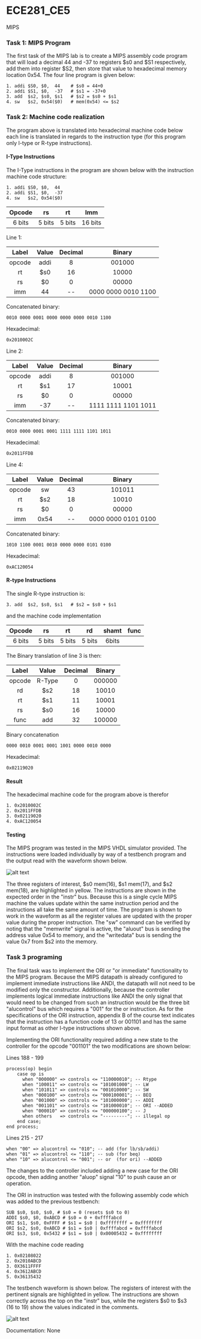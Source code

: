 ECE281_CE5
==========

MIPS 

### Task 1: MIPS Program

The first task of the MIPS lab is to create a MIPS assembly code program that will load a decimal 44 and -37 to registers $s0 and $S1 respectively, add them into register $S2, then store that value to hexadecimal memory location 0x54. The four line program is given below:

    1. addi $S0, $0,  44    # $s0 = 44+0
    2. addi $S1, $0,  -37   # $s1 = -37+0 
    3. add  $s2, $s0, $s1   # $s2 = $s0 + $s1 
    4. sw   $s2, 0x54($0)   # mem(0x54) <= $s2
    
### Task 2: Machine code realization

The program above is translated into hexadecimal machine code below each line is translated in regards to the instruction type (for this program only I-type or R-type instructions).

#### I-Type Instructions

The I-Type instructions in the program are shown below with the instruction machine code structure:

    1. addi $S0, $0,  44 
    2. addi $S1, $0,  -37
    4. sw   $s2, 0x54($0)
    
|Opcode|rs|rt|Imm|
|:-:|:-:|:-:|:-:|
|6 bits|5 bits|5 bits|16 bits|

Line 1:

|Label|Value|Decimal|Binary|
|:-:|:-:|:-:|:-:|
|opcode|addi|8|001000|
|rt|$s0|16|10000|
|rs|$0|0|00000|
|imm|44|--|0000 0000 0010 1100|

Concatenated binary:

    0010 0000 0001 0000 0000 0000 0010 1100

Hexadecimal:

    0x2010002C

Line 2:

|Label|Value|Decimal|Binary|
|:-:|:-:|:-:|:-:|
|opcode|addi|8|001000|
|rt|$s1|17|10001|
|rs|$0|0|00000|
|imm|-37|--|1111 1111 1101 1011|

Concatenated binary:

    0010 0000 0001 0001 1111 1111 1101 1011
    
Hexadecimal:

    0x2011FFDB
    
Line 4: 

|Label|Value|Decimal|Binary|
|:-:|:-:|:-:|:-:|
|opcode|sw|43|101011|
|rt|$s2|18|10010|
|rs|$0|0|00000|
|imm|0x54|--|0000 0000 0101 0100|

Concatenated binary:

    1010 1100 0001 0010 0000 0000 0101 0100
    
Hexadecimal:

    0xAC120054
    
#### R-type Instructions

The single R-type instruction is:

    3. add  $s2, $s0, $s1   # $s2 = $s0 + $s1 
    
and the machine code implementation

|Opcode|rs|rt|rd|shamt|func|
|:-:|:-:|:-:|:-:|:-:|:-:|
|6 bits|5 bits|5 bits|5 bits|6bits|

The Binary translation of line 3 is then:

|Label|Value|Decimal|Binary|
|:-:|:-:|:-:|:-:|
|opcode|R-Type|0|000000|
|rd|$s2|18|10010|
|rt|$s1|11|10001|
|rs|$s0|16|10000|
|func|add|32|100000|

Binary concatenation

    0000 0010 0001 0001 1001 0000 0010 0000
    
Hexadecimal:

    0x02119020
    
#### Result

The hexadecimal machine code for the program above is therefor

    1. 0x2010002C
    2. 0x2011FFDB
    3. 0x02119020
    4. 0xAC120054

#### Testing

The MIPS program was tested in the MIPS VHDL simulator provided. The instructions were loaded individually by way of a testbench program and the output read with the waveform shown below. 

![alt text](https://raw.githubusercontent.com/IanGoodbody/ECE281_CE5/master/waveform.jpg "Output waveform")

The three registers of interest, $s0 mem(16), $s1 mem(17), and $s2 mem(18), are highlighted in yellow. The instructions are shown in the expected order in the "instr" bus. Because this is a single cycle MIPS machine the values update within the same instruction period and the instructions all take the same amount of time. The program is shown to work in the waveform as all the register values are updated with the proper value during the proper instruction. The "sw" command can be verified by noting that the "memwrite" signal is active, the "aluout" bus is sending the address value 0x54 to memory, and the "writedata" bus is sending the value 0x7 from $s2 into the memory.

### Task 3 programing 

The final task was to implement the ORI or "or immediate" functionality to the MIPS  program. Because the MIPS datapath is already configured to implement immediate instructions like ANDI, the datapath will not need to be modified only the constructor. Additionally, because the controller implements logical immediate instructions like ANDI the only signal that would need to be changed from such an instruction would be the three bit "alucontrol" bus which requires a "001" for the or instruction. As for the specifications of the ORI instruction, appendix B of the course text indicates that the instruction has a function code of 13 or 001101 and has the same input format as other I-type instructions shown above.

Implementing the ORI functionality required adding a new state to the controller for the opcode "001101" the two modifications are shown below:

Lines 188 - 199

    process(op) begin
        case op is
          when "000000" => controls <= "110000010"; -- Rtype
          when "100011" => controls <= "101001000"; -- LW
          when "101011" => controls <= "001010000"; -- SW
          when "000100" => controls <= "000100001"; -- BEQ
          when "001000" => controls <= "101000000"; -- ADDI
    	  when "001101" => controls <= "101000010"; -- ORI --ADDED
          when "000010" => controls <= "000000100"; -- J
          when others   => controls <= "---------"; -- illegal op
        end case;
    end process;
    
Lines 215 - 217

    when "00" => alucontrol <= "010"; -- add (for lb/sb/addi)
    when "01" => alucontrol <= "110"; -- sub (for beq)
    when "10" => alucontrol <= "001"; -- or  (for ori) --ADDED
    
The changes to the controller included adding a new case for the ORI opcode, then adding another "aluop" signal "10" to push cause an or operation.

The ORI in instruction was tested with the following assembly code which was added to the previous testbench:

    SUB $s0, $s0, $s0, # $s0 = 0 (resets $s0 to 0)
    ADDI $s0, $0, 0xABCD # $s0 = 0 + 0xffffabcd 
    ORI $s1, $s0, 0xFFFF # $s1 = $s0 | 0xffffffff = 0xffffffff
    ORI $s2, $s0, 0xABCD # $s1 = $s0 | 0xffffabcd = 0xffffabcd
    ORI $s3, $s0, 0x5432 # $s1 = $s0 | 0x00005432 = 0xffffffff
    
With the machine code reading

    1. 0x02108022
    2. 0x2010ABCD
    3. 0X3611FFFF
    4. 0x3612ABCD
    5. 0x36135432
    
The testbench waveform is shown below. The registers of interest with the pertinent signals are highlighted in yellow. The instructions are shown correctly across the top on the "instr" bus, while the registers $s0 to $s3 (16 to 19) show the values indicated in the comments. 

![alt text](https://github.com/IanGoodbody/ECE281_CE5/blob/master/ori_waveform.jpg "ORI waveform")

Documentation: None
